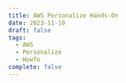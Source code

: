 ```yaml
---
title: AWS Personalize Hands-On
date: 2023-11-10
draft: false
tags:
  - AWS
  - Personalize
  - HowTo
complete: false
---
```

